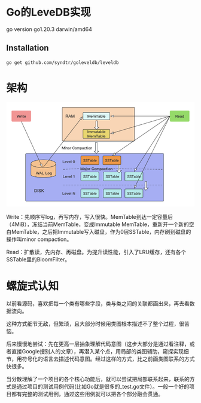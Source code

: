 

# Go的LeveDB实现

go version go1.20.3 darwin/amd64



Installation
-----------

```shell
go get github.com/syndtr/goleveldb/leveldb
```



# 架构

![01_structure](img/01_structure.png)

Write：先顺序写log，再写内存，写入很快。MemTable到达一定容量后（4MiB），冻结当前MemTable，变成Immutable MemTable，重新开一个新的空白MemTable，之后把Immutable写入磁盘，作为0层SSTable，内存刷到磁盘的操作叫minor compaction。

Read：扩散读，先内存、再磁盘。为提升读性能，引入了LRU缓存，还有各个SSTable里的BloomFilter。





























# 螺旋式认知

以前看源码，喜欢把每一个类有哪些字段，类与类之间的关联都画出来，再去看数据流向。

这种方式细节无敌，但繁琐，且大部分时候用类图根本描述不了整个过程，很苦恼。

后来慢慢地尝试：先在更高一层抽象理解代码意图（这步大部分是通过看注释，或者直接Google搜别人的文章），再潜入某个点，用局部的类图辅助，窥探实现细节，用符号化的语言去描述代码意图。经过这样的方式，比之前画类图联系的方式快很多。

当分散理解了一个项目的各个核心功能后，就可以尝试把局部联系起来，联系的方式是通过项目的测试用例代码(比如Go就是很多的_test.go文件）。一般一个好的项目都有完整的测试用例，通过这些用例就可以把各个部分融会贯通。







